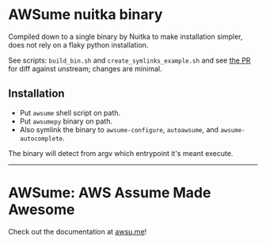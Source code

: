 # AWSume nuitka binary

Compiled down to a single binary by Nuitka to make installation simpler, does not rely on a flaky python
installation.

See scripts: `build_bin.sh` and `create_symlinks_example.sh` and see [the PR](https://github.com/cspotcode/awsume/pull/1) for diff against unstream; changes are minimal.

## Installation

- Put `awsume` shell script on path.
- Put `awsumepy` binary on path.
- Also symlink the binary to `awsume-configure`, `autoawsume`, and `awsume-autocomplete`.

The binary will detect from argv which entrypoint it's meant execute.

---

# AWSume: AWS Assume Made Awesome

Check out the documentation at [awsu.me](https://awsu.me)!
